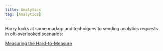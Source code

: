 ```yaml
---
title: Analytics
tag: [Analytics]
---
```

Harry looks at some markup and techniques to sending analytics requests in oft-overlooked scenarios:

[Measuring the Hard-to-Measure](https://csswizardry.com/2018/03/measuring-the-hard-to-measure/)
